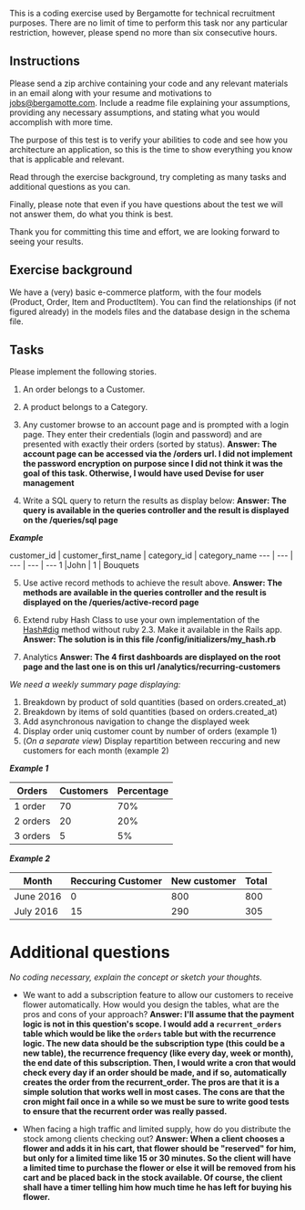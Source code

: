 This is a coding exercise used by Bergamotte for technical recruitment purposes. There are no limit of time to perform this task nor any particular restriction, however, please spend no more than six consecutive hours.

## Instructions

Please send a zip archive containing your code and any relevant materials in an email along with your resume and motivations to [jobs@bergamotte.com](jobs@bergamotte.com). Include a readme file explaining your assumptions, providing any necessary assumptions, and stating  what you would accomplish with more time.

The purpose of this test is to verify your abilities to code and see how you architecture an application, so this is the time to show everything you know that is applicable and relevant.

Read through the exercise background, try completing as many tasks and additional questions as you can.

Finally, please note that even if you have questions about the test we will not answer them, do what you think is best.

Thank you for committing this time and effort, we are looking forward to seeing  your results.

## Exercise background

We have a (very) basic e-commerce platform, with the four models (Product, Order, Item and ProductItem). You can find the relationships (if not figured already) in the models files and the database design in the schema file.

## Tasks

Please implement the following  stories.

1. An order belongs to a Customer.

2. A product belongs to a Category.

3. Any customer browse to an account page and is prompted with a login page. They enter their credentials (login and password) and are presented with exactly their orders (sorted by status).
**Answer: The account page can be accessed via the /orders url. I did not implement the password encryption on purpose since I did not think it was the goal of this task. Otherwise, I would have used Devise for user management**

4. Write a SQL query to return the results as display below:
**Answer: The query is available in the queries controller and the result is displayed on the /queries/sql page**

***Example***

customer_id | customer_first_name | category_id | category_name
--- | --- | --- | --- | ---
1 |John | 1 | Bouquets

5. Use active record methods to achieve the result above.
**Answer: The methods are available in the queries controller and the result is displayed on the /queries/active-record page**

6. Extend ruby Hash Class to use your own implementation of the [Hash#dig](http://ruby-doc.org/core-2.3.0_preview1/Hash.html#method-i-dig) method without ruby 2.3. Make it available in the Rails app.
**Answer: The solution is in this file /config/initializers/my_hash.rb**

7. Analytics
**Answer: The 4 first dashboards are displayed on the root page and the last one is on this url /analytics/recurring-customers**

  *We need a weekly summary page displaying:*
  1. Breakdown by product of sold quantities (based on orders.created_at)
  2. Breakdown by items of sold quantities (based on orders.created_at)
  3. Add asynchronous navigation to change the displayed week
  4. Display order uniq customer count by number of orders (example 1)
  5. (*On a separate view*) Display repartition between reccuring and new customers for each month (example 2)

***Example 1***

Orders|Customers|Percentage
----|----|----
1 order|70|70%
2 orders|20|20%
3 orders|5|5%

***Example 2***

Month|Reccuring Customer|New customer|Total
----|----|----|----
June 2016|0|800|800
July 2016|15|290|305

# Additional questions
*No coding necessary, explain the concept or sketch your thoughts.*

- We want to add a subscription feature to allow our customers to receive flower automatically. How would you design the tables, what are the pros and cons of your approach?
**Answer: I'll assume that the payment logic is not in this question's scope. I would add a `recurrent_orders` table which would be like the `orders` table but with the recurrence logic. The new data should be the subscription type (this could be a new table), the recurrence frequency (like every day, week or month), the end date of this subscription. Then, I would write a cron that would check every day if an order should be made, and if so, automatically creates the order from the recurrent_order. The pros are that it is a simple solution that works well in most cases. The cons are that the cron might fail once in a while so we must be sure to write good tests to ensure that the recurrent order was really passed.**

- When facing a high traffic and limited supply, how do you distribute the stock among clients checking out?
**Answer: When a client chooses a flower and adds it in his cart, that flower should be "reserved" for him, but only for a limited time like 15 or 30 minutes. So the client will have a limited time to purchase the flower or else it will be removed from his cart and be placed back in the stock available. Of course, the client shall have a timer telling him how much time he has left for buying his flower.**

